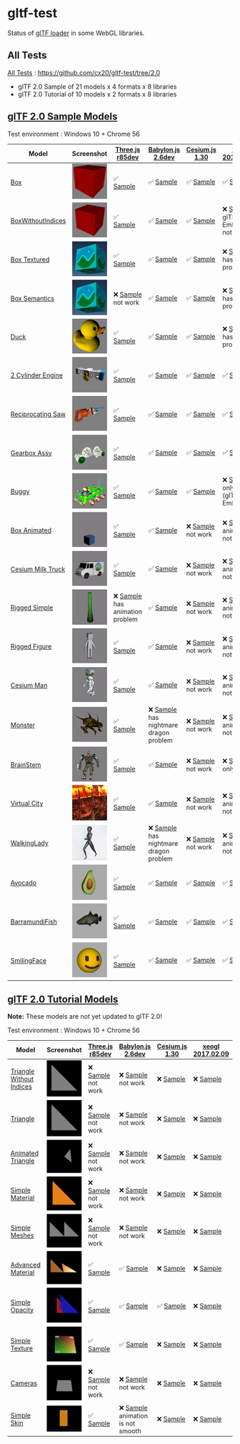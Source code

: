 # gltf-test

Status of [glTF loader](https://github.com/KhronosGroup/glTF#webgl-engines) in some WebGL libraries.

## All Tests

[All Tests]( https://cdn.rawgit.com/cx20/gltf-test/7434002ae7e025edfa6d547677591aa89f0d9e71/index.html ) : https://github.com/cx20/gltf-test/tree/2.0
- glTF 2.0 Sample of 21 models x 4 formats x 8 libraries
- glTF 2.0 Tutorial of 10 models x 2 formats x 8 libraries

## [glTF 2.0 Sample Models](https://github.com/lasalvavida/glTF-Sample-Models/tree/2.0/2.0)

Test environment : Windows 10 + Chrome 56

| Model                                              | Screenshot                                                   |[Three.js r85dev](https://github.com/mrdoob/three.js/tree/dev/examples/js/loaders/GLTFLoader.js)                                                                            |[Babylon.js 2.6dev](https://github.com/BabylonJS/Babylon.js/tree/master/loaders/src/glTF)                                                                                                       |[Cesium.js 1.30](https://github.com/AnalyticalGraphicsInc/cesium/)                                                                                             |[xeogl 2017.02.09](https://github.com/xeolabs/xeogl/tree/master/src/models/gltf)                                                                                             |[GLBoost r2dev](https://github.com/emadurandal/GLBoost/blob/master/src/js/middle_level/loader/GLTFLoader.js)                                                                     |[Grimoire.js 2017.01.28](https://github.com/GrimoireGL/grimoirejs-gltf)                                                                                                             |
|----------------------------------------------------|--------------------------------------------------------------|----------------------------------------------------------------------------------------------------------------------------------------------------------------------------|------------------------------------------------------------------------------------------------------------------------------------------------------------------------------------------------|---------------------------------------------------------------------------------------------------------------------------------------------------------------|-----------------------------------------------------------------------------------------------------------------------------------------------------------------------------|---------------------------------------------------------------------------------------------------------------------------------------------------------------------------------|------------------------------------------------------------------------------------------------------------------------------------------------------------------------------------|
|[Box](sampleModels/Box)                             |![](sampleModels/Box/screenshot/screenshot.png)               |:white_check_mark: [Sample](https://cdn.rawgit.com/cx20/gltf-test/7434002ae7e025edfa6d547677591aa89f0d9e71/examples/threejs/index.html?model=Box&scale=1)                   |:white_check_mark: [Sample](https://cdn.rawgit.com/cx20/gltf-test/7434002ae7e025edfa6d547677591aa89f0d9e71/examples/babylonjs/index.html?model=Box&scale=1)                                     |:white_check_mark: [Sample](https://cdn.rawgit.com/cx20/gltf-test/7434002ae7e025edfa6d547677591aa89f0d9e71/examples/cesium/index.html?model=Box)               |:white_check_mark: [Sample](https://cdn.rawgit.com/cx20/gltf-test/7434002ae7e025edfa6d547677591aa89f0d9e71/examples/xeogl/index.html?model=Box&scale=1)                      |:white_check_mark: [Sample](https://cdn.rawgit.com/cx20/gltf-test/7434002ae7e025edfa6d547677591aa89f0d9e71/examples/glboost/index.html?model=Box&scale=1)                        |:x: [Sample](https://cdn.rawgit.com/cx20/gltf-test/7434002ae7e025edfa6d547677591aa89f0d9e71/examples/grimoiregl/index.html?model=Box&scale=1) not work                              |
|[BoxWithoutIndices](sampleModels/BoxWithoutIndices) |![](sampleModels/BoxWithoutIndices/screenshot/screenshot.png) |:white_check_mark: [Sample](https://cdn.rawgit.com/cx20/gltf-test/7434002ae7e025edfa6d547677591aa89f0d9e71/examples/threejs/index.html?model=BoxWithoutIndices&scale=1)     |:white_check_mark: [Sample](https://cdn.rawgit.com/cx20/gltf-test/7434002ae7e025edfa6d547677591aa89f0d9e71/examples/babylonjs/index.html?model=BoxWithoutIndices&scale=1)                       |:white_check_mark: [Sample](https://cdn.rawgit.com/cx20/gltf-test/7434002ae7e025edfa6d547677591aa89f0d9e71/examples/cesium/index.html?model=BoxWithoutIndices) |:x: [Sample](https://cdn.rawgit.com/cx20/gltf-test/7434002ae7e025edfa6d547677591aa89f0d9e71/examples/xeogl/index.html?model=BoxWithoutIndices&scale=1) glTF-Embedded not work|:white_check_mark: [Sample](https://cdn.rawgit.com/cx20/gltf-test/7434002ae7e025edfa6d547677591aa89f0d9e71/examples/glboost/index.html?model=BoxWithoutIndices&scale=1)          |:x: [Sample](https://cdn.rawgit.com/cx20/gltf-test/7434002ae7e025edfa6d547677591aa89f0d9e71/examples/grimoiregl/index.html?model=BoxWithoutIndices&scale=1) not work                |
|[Box Textured](sampleModels/BoxTextured)            |![](sampleModels/BoxTextured/screenshot/screenshot.png)       |:white_check_mark: [Sample](https://cdn.rawgit.com/cx20/gltf-test/7434002ae7e025edfa6d547677591aa89f0d9e71/examples/threejs/index.html?model=BoxTextured&scale=1)           |:white_check_mark: [Sample](https://cdn.rawgit.com/cx20/gltf-test/7434002ae7e025edfa6d547677591aa89f0d9e71/examples/babylonjs/index.html?model=BoxTextured&scale=1)                             |:white_check_mark: [Sample](https://cdn.rawgit.com/cx20/gltf-test/7434002ae7e025edfa6d547677591aa89f0d9e71/examples/cesium/index.html?model=BoxTextured)       |:x: [Sample](https://cdn.rawgit.com/cx20/gltf-test/7434002ae7e025edfa6d547677591aa89f0d9e71/examples/xeogl/index.html?model=BoxTextured&scale=1) has texture problem         |:white_check_mark: [Sample](https://cdn.rawgit.com/cx20/gltf-test/7434002ae7e025edfa6d547677591aa89f0d9e71/examples/glboost/index.html?model=BoxTextured&scale=1)                |:x: [Sample](https://cdn.rawgit.com/cx20/gltf-test/7434002ae7e025edfa6d547677591aa89f0d9e71/examples/grimoiregl/index.html?model=BoxTextured&scale=1) not work                      |
|[Box Semantics](sampleModels/BoxSemantics)          |![](sampleModels/BoxSemantics/screenshot/screenshot.png)      |:x: [Sample](https://cdn.rawgit.com/cx20/gltf-test/7434002ae7e025edfa6d547677591aa89f0d9e71/examples/threejs/index.html?model=BoxSemantics&scale=1) not work                |:white_check_mark: [Sample](https://cdn.rawgit.com/cx20/gltf-test/7434002ae7e025edfa6d547677591aa89f0d9e71/examples/babylonjs/index.html?model=BoxSemantics&scale=1)                            |:white_check_mark: [Sample](https://cdn.rawgit.com/cx20/gltf-test/7434002ae7e025edfa6d547677591aa89f0d9e71/examples/cesium/index.html?model=BoxSemantics)      |:x: [Sample](https://cdn.rawgit.com/cx20/gltf-test/7434002ae7e025edfa6d547677591aa89f0d9e71/examples/xeogl/index.html?model=BoxSemantics&scale=1) has texture problem        |:white_check_mark: [Sample](https://cdn.rawgit.com/cx20/gltf-test/7434002ae7e025edfa6d547677591aa89f0d9e71/examples/glboost/index.html?model=BoxSemantics&scale=1)               |:x: [Sample](https://cdn.rawgit.com/cx20/gltf-test/7434002ae7e025edfa6d547677591aa89f0d9e71/examples/grimoiregl/index.html?model=BoxSemantics&scale=1) not work                     |
|[Duck](sampleModels/Duck)                           |![](sampleModels/Duck/screenshot/screenshot.png)              |:white_check_mark: [Sample](https://cdn.rawgit.com/cx20/gltf-test/7434002ae7e025edfa6d547677591aa89f0d9e71/examples/threejs/index.html?model=Duck&scale=1)                  |:white_check_mark: [Sample](https://cdn.rawgit.com/cx20/gltf-test/7434002ae7e025edfa6d547677591aa89f0d9e71/examples/babylonjs/index.html?model=Duck&scale=1)                                    |:white_check_mark: [Sample](https://cdn.rawgit.com/cx20/gltf-test/7434002ae7e025edfa6d547677591aa89f0d9e71/examples/cesium/index.html?model=Duck)              |:x: [Sample](https://cdn.rawgit.com/cx20/gltf-test/7434002ae7e025edfa6d547677591aa89f0d9e71/examples/xeogl/index.html?model=Duck&scale=1) has texture problem                |:white_check_mark: [Sample](https://cdn.rawgit.com/cx20/gltf-test/7434002ae7e025edfa6d547677591aa89f0d9e71/examples/glboost/index.html?model=Duck&scale=1)                       |:x: [Sample](https://cdn.rawgit.com/cx20/gltf-test/7434002ae7e025edfa6d547677591aa89f0d9e71/examples/grimoiregl/index.html?model=Duck&scale=1) not work                             |
|[2 Cylinder Engine](sampleModels/2CylinderEngine)   |![](sampleModels/2CylinderEngine/screenshot/screenshot.png)   |:white_check_mark: [Sample](https://cdn.rawgit.com/cx20/gltf-test/7434002ae7e025edfa6d547677591aa89f0d9e71/examples/threejs/index.html?model=2CylinderEngine&scale=0.005)   |:white_check_mark: [Sample](https://cdn.rawgit.com/cx20/gltf-test/7434002ae7e025edfa6d547677591aa89f0d9e71/examples/babylonjs/index.html?model=2CylinderEngine&scale=0.005)                     |:white_check_mark: [Sample](https://cdn.rawgit.com/cx20/gltf-test/7434002ae7e025edfa6d547677591aa89f0d9e71/examples/cesium/index.html?model=2CylinderEngine)   |:white_check_mark: [Sample](https://cdn.rawgit.com/cx20/gltf-test/7434002ae7e025edfa6d547677591aa89f0d9e71/examples/xeogl/index.html?model=2CylinderEngine&scale=0.005)      |:white_check_mark: [Sample](https://cdn.rawgit.com/cx20/gltf-test/7434002ae7e025edfa6d547677591aa89f0d9e71/examples/glboost/index.html?model=2CylinderEngine&scale=0.005)        |:x: [Sample](https://cdn.rawgit.com/cx20/gltf-test/7434002ae7e025edfa6d547677591aa89f0d9e71/examples/grimoiregl/index.html?model=2CylinderEngine&scale=0.005) not work              |
|[Reciprocating Saw](sampleModels/ReciprocatingSaw)  |![](sampleModels/ReciprocatingSaw/screenshot/screenshot.png)  |:white_check_mark: [Sample](https://cdn.rawgit.com/cx20/gltf-test/7434002ae7e025edfa6d547677591aa89f0d9e71/examples/threejs/index.html?model=ReciprocatingSaw&scale=0.01)   |:white_check_mark: [Sample](https://cdn.rawgit.com/cx20/gltf-test/7434002ae7e025edfa6d547677591aa89f0d9e71/examples/babylonjs/index.html?model=ReciprocatingSaw&scale=0.01)                     |:white_check_mark: [Sample](https://cdn.rawgit.com/cx20/gltf-test/7434002ae7e025edfa6d547677591aa89f0d9e71/examples/cesium/index.html?model=ReciprocatingSaw)  |:white_check_mark: [Sample](https://cdn.rawgit.com/cx20/gltf-test/7434002ae7e025edfa6d547677591aa89f0d9e71/examples/xeogl/index.html?model=ReciprocatingSaw&scale=0.01)      |:white_check_mark: [Sample](https://cdn.rawgit.com/cx20/gltf-test/7434002ae7e025edfa6d547677591aa89f0d9e71/examples/glboost/index.html?model=ReciprocatingSaw&scale=0.01)        |:x: [Sample](https://cdn.rawgit.com/cx20/gltf-test/7434002ae7e025edfa6d547677591aa89f0d9e71/examples/grimoiregl/index.html?model=ReciprocatingSaw&scale=0.01) not work              |
|[Gearbox Assy](sampleModels/GearboxAssy)            |![](sampleModels/GearboxAssy/screenshot/screenshot.png)       |:white_check_mark: [Sample](https://cdn.rawgit.com/cx20/gltf-test/7434002ae7e025edfa6d547677591aa89f0d9e71/examples/threejs/index.html?model=GearboxAssy&scale=1)           |:white_check_mark: [Sample](https://cdn.rawgit.com/cx20/gltf-test/7434002ae7e025edfa6d547677591aa89f0d9e71/examples/babylonjs/index.html?model=GearboxAssy&scale=1)                             |:white_check_mark: [Sample](https://cdn.rawgit.com/cx20/gltf-test/7434002ae7e025edfa6d547677591aa89f0d9e71/examples/cesium/index.html?model=GearboxAssy)       |:white_check_mark: [Sample](https://cdn.rawgit.com/cx20/gltf-test/7434002ae7e025edfa6d547677591aa89f0d9e71/examples/xeogl/index.html?model=GearboxAssy&scale=1)              |:white_check_mark: [Sample](https://cdn.rawgit.com/cx20/gltf-test/7434002ae7e025edfa6d547677591aa89f0d9e71/examples/glboost/index.html?model=GearboxAssy&scale=1)                |:x: [Sample](https://cdn.rawgit.com/cx20/gltf-test/7434002ae7e025edfa6d547677591aa89f0d9e71/examples/grimoiregl/index.html?model=GearboxAssy&scale=1) not work                      |
|[Buggy](sampleModels/Buggy)                         |![](sampleModels/Buggy/screenshot/screenshot.png)             |:white_check_mark: [Sample](https://cdn.rawgit.com/cx20/gltf-test/7434002ae7e025edfa6d547677591aa89f0d9e71/examples/threejs/index.html?model=Buggy&scale=0.02)              |:white_check_mark: [Sample](https://cdn.rawgit.com/cx20/gltf-test/7434002ae7e025edfa6d547677591aa89f0d9e71/examples/babylonjs/index.html?model=Buggy&scale=0.02)                                |:white_check_mark: [Sample](https://cdn.rawgit.com/cx20/gltf-test/7434002ae7e025edfa6d547677591aa89f0d9e71/examples/cesium/index.html?model=Buggy)             |:x: [Sample](https://cdn.rawgit.com/cx20/gltf-test/7434002ae7e025edfa6d547677591aa89f0d9e71/examples/xeogl/index.html?model=Buggy&scale=0.02) only partial (glTF-Embedded)   |:white_check_mark: [Sample](https://cdn.rawgit.com/cx20/gltf-test/7434002ae7e025edfa6d547677591aa89f0d9e71/examples/glboost/index.html?model=Buggy&scale=0.02)                   |:x: [Sample](https://cdn.rawgit.com/cx20/gltf-test/7434002ae7e025edfa6d547677591aa89f0d9e71/examples/grimoiregl/index.html?model=Buggy&scale=0.02) not work                         |
|[Box Animated](sampleModels/BoxAnimated)            |![](sampleModels/BoxAnimated/screenshot/screenshot.gif)       |:white_check_mark: [Sample](https://cdn.rawgit.com/cx20/gltf-test/7434002ae7e025edfa6d547677591aa89f0d9e71/examples/threejs/index.html?model=BoxAnimated&scale=0.5)         |:white_check_mark: [Sample](https://cdn.rawgit.com/cx20/gltf-test/7434002ae7e025edfa6d547677591aa89f0d9e71/examples/babylonjs/index.html?model=BoxAnimated&scale=0.5)                           |:x: [Sample](https://cdn.rawgit.com/cx20/gltf-test/7434002ae7e025edfa6d547677591aa89f0d9e71/examples/cesium/index.html?model=BoxAnimated) not work             |:x: [Sample](https://cdn.rawgit.com/cx20/gltf-test/7434002ae7e025edfa6d547677591aa89f0d9e71/examples/xeogl/index.html?model=BoxAnimated&scale=0.5) animation not support     |:white_check_mark: [Sample](https://cdn.rawgit.com/cx20/gltf-test/7434002ae7e025edfa6d547677591aa89f0d9e71/examples/glboost/index.html?model=BoxAnimated&scale=0.5)              |:x: [Sample](https://cdn.rawgit.com/cx20/gltf-test/7434002ae7e025edfa6d547677591aa89f0d9e71/examples/grimoiregl/index.html?model=BoxAnimated&scale=0.5) not work                    |
|[Cesium Milk Truck](sampleModels/CesiumMilkTruck)   |![](sampleModels/CesiumMilkTruck/screenshot/screenshot.gif)   |:white_check_mark: [Sample](https://cdn.rawgit.com/cx20/gltf-test/7434002ae7e025edfa6d547677591aa89f0d9e71/examples/threejs/index.html?model=CesiumMilkTruck&scale=0.5)     |:white_check_mark: [Sample](https://cdn.rawgit.com/cx20/gltf-test/7434002ae7e025edfa6d547677591aa89f0d9e71/examples/babylonjs/index.html?model=CesiumMilkTruck&scale=0.5)                       |:x: [Sample](https://cdn.rawgit.com/cx20/gltf-test/7434002ae7e025edfa6d547677591aa89f0d9e71/examples/cesium/index.html?model=CesiumMilkTruck) not work         |:x: [Sample](https://cdn.rawgit.com/cx20/gltf-test/7434002ae7e025edfa6d547677591aa89f0d9e71/examples/xeogl/index.html?model=CesiumMilkTruck&scale=0.5) animation not support |:white_check_mark: [Sample](https://cdn.rawgit.com/cx20/gltf-test/7434002ae7e025edfa6d547677591aa89f0d9e71/examples/glboost/index.html?model=CesiumMilkTruck&scale=0.5)          |:x: [Sample](https://cdn.rawgit.com/cx20/gltf-test/7434002ae7e025edfa6d547677591aa89f0d9e71/examples/grimoiregl/index.html?model=CesiumMilkTruck&scale=0.5) not work                |
|[Rigged Simple](sampleModels/RiggedSimple)          |![](sampleModels/RiggedSimple/screenshot/screenshot.gif)      |:x: [Sample](https://cdn.rawgit.com/cx20/gltf-test/7434002ae7e025edfa6d547677591aa89f0d9e71/examples/threejs/index.html?model=RiggedSimple&scale=0.2) has animation problem |:white_check_mark: [Sample](https://cdn.rawgit.com/cx20/gltf-test/7434002ae7e025edfa6d547677591aa89f0d9e71/examples/babylonjs/index.html?model=RiggedSimple&scale=0.2)                          |:x: [Sample](https://cdn.rawgit.com/cx20/gltf-test/7434002ae7e025edfa6d547677591aa89f0d9e71/examples/cesium/index.html?model=RiggedSimple) not work            |:x: [Sample](https://cdn.rawgit.com/cx20/gltf-test/7434002ae7e025edfa6d547677591aa89f0d9e71/examples/xeogl/index.html?model=RiggedSimple&scale=0.2) animation not support    |:white_check_mark: [Sample](https://cdn.rawgit.com/cx20/gltf-test/7434002ae7e025edfa6d547677591aa89f0d9e71/examples/glboost/index.html?model=RiggedSimple&scale=0.2)             |:x: [Sample](https://cdn.rawgit.com/cx20/gltf-test/7434002ae7e025edfa6d547677591aa89f0d9e71/examples/grimoiregl/index.html?model=RiggedSimple&scale=0.2) not work                   |
|[Rigged Figure](sampleModels/RiggedFigure)          |![](sampleModels/RiggedFigure/screenshot/screenshot.gif)      |:white_check_mark: [Sample](https://cdn.rawgit.com/cx20/gltf-test/7434002ae7e025edfa6d547677591aa89f0d9e71/examples/threejs/index.html?model=RiggedFigure&scale=1)          |:white_check_mark: [Sample](https://cdn.rawgit.com/cx20/gltf-test/7434002ae7e025edfa6d547677591aa89f0d9e71/examples/babylonjs/index.html?model=RiggedFigure&scale=1)                            |:x: [Sample](https://cdn.rawgit.com/cx20/gltf-test/7434002ae7e025edfa6d547677591aa89f0d9e71/examples/cesium/index.html?model=RiggedFigure) not work            |:x: [Sample](https://cdn.rawgit.com/cx20/gltf-test/7434002ae7e025edfa6d547677591aa89f0d9e71/examples/xeogl/index.html?model=RiggedFigure&scale=1) animation not support      |:white_check_mark: [Sample](https://cdn.rawgit.com/cx20/gltf-test/7434002ae7e025edfa6d547677591aa89f0d9e71/examples/glboost/index.html?model=RiggedFigure&scale=1)               |:x: [Sample](https://cdn.rawgit.com/cx20/gltf-test/7434002ae7e025edfa6d547677591aa89f0d9e71/examples/grimoiregl/index.html?model=RiggedFigure&scale=1) not work                     |
|[Cesium Man](sampleModels/CesiumMan)                |![](sampleModels/CesiumMan/screenshot/screenshot.gif)         |:white_check_mark: [Sample](https://cdn.rawgit.com/cx20/gltf-test/7434002ae7e025edfa6d547677591aa89f0d9e71/examples/threejs/index.html?model=CesiumMan&scale=1)             |:white_check_mark: [Sample](https://cdn.rawgit.com/cx20/gltf-test/7434002ae7e025edfa6d547677591aa89f0d9e71/examples/babylonjs/index.html?model=CesiumMan&scale=1)                               |:x: [Sample](https://cdn.rawgit.com/cx20/gltf-test/7434002ae7e025edfa6d547677591aa89f0d9e71/examples/cesium/index.html?model=CesiumMan) not work               |:x: [Sample](https://cdn.rawgit.com/cx20/gltf-test/7434002ae7e025edfa6d547677591aa89f0d9e71/examples/xeogl/index.html?model=CesiumMan&scale=1) animation not support         |:white_check_mark: [Sample](https://cdn.rawgit.com/cx20/gltf-test/7434002ae7e025edfa6d547677591aa89f0d9e71/examples/glboost/index.html?model=CesiumMan&scale=1)                  |:x: [Sample](https://cdn.rawgit.com/cx20/gltf-test/7434002ae7e025edfa6d547677591aa89f0d9e71/examples/grimoiregl/index.html?model=CesiumMan&scale=1) not work                        |
|[Monster](sampleModels/Monster)                     |![](sampleModels/Monster/screenshot/screenshot.gif)           |:white_check_mark: [Sample](https://cdn.rawgit.com/cx20/gltf-test/7434002ae7e025edfa6d547677591aa89f0d9e71/examples/threejs/index.html?model=Monster&scale=0.05)            |:x: [Sample](https://cdn.rawgit.com/cx20/gltf-test/7434002ae7e025edfa6d547677591aa89f0d9e71/examples/babylonjs/index.html?model=Monster&scale=0.05) has nightmare dragon problem                |:x: [Sample](https://cdn.rawgit.com/cx20/gltf-test/7434002ae7e025edfa6d547677591aa89f0d9e71/examples/cesium/index.html?model=Monster) not work                 |:x: [Sample](https://cdn.rawgit.com/cx20/gltf-test/7434002ae7e025edfa6d547677591aa89f0d9e71/examples/xeogl/index.html?model=Monster&scale=0.05) animation not support        |:white_check_mark: [Sample](https://cdn.rawgit.com/cx20/gltf-test/7434002ae7e025edfa6d547677591aa89f0d9e71/examples/glboost/index.html?model=Monster&scale=0.05)                 |:x: [Sample](https://cdn.rawgit.com/cx20/gltf-test/7434002ae7e025edfa6d547677591aa89f0d9e71/examples/grimoiregl/index.html?model=Monster&scale=0.05) not work                       |
|[BrainStem](sampleModels/BrainStem)                 |![](sampleModels/BrainStem/screenshot/screenshot.gif)         |:white_check_mark: [Sample](https://cdn.rawgit.com/cx20/gltf-test/7434002ae7e025edfa6d547677591aa89f0d9e71/examples/threejs/index.html?model=BrainStem&scale=1)             |:white_check_mark: [Sample](https://cdn.rawgit.com/cx20/gltf-test/7434002ae7e025edfa6d547677591aa89f0d9e71/examples/babylonjs/index.html?model=BrainStem&scale=1)                               |:x: [Sample](https://cdn.rawgit.com/cx20/gltf-test/7434002ae7e025edfa6d547677591aa89f0d9e71/examples/cesium/index.html?model=BrainStem) not work               |:x: [Sample](https://cdn.rawgit.com/cx20/gltf-test/7434002ae7e025edfa6d547677591aa89f0d9e71/examples/xeogl/index.html?model=BrainStem&scale=1) only partial                  |:white_check_mark: [Sample](https://cdn.rawgit.com/cx20/gltf-test/7434002ae7e025edfa6d547677591aa89f0d9e71/examples/glboost/index.html?model=BrainStem&scale=1)                  |:x: [Sample](https://cdn.rawgit.com/cx20/gltf-test/7434002ae7e025edfa6d547677591aa89f0d9e71/examples/grimoiregl/index.html?model=BrainStem&scale=1) not work                        |
|[Virtual City](sampleModels/VC)                     |![](sampleModels/VC/screenshot/screenshot.gif)                |:white_check_mark: [Sample](https://cdn.rawgit.com/cx20/gltf-test/7434002ae7e025edfa6d547677591aa89f0d9e71/examples/threejs/index.html?model=VC&scale=0.2)                  |:white_check_mark: [Sample](https://cdn.rawgit.com/cx20/gltf-test/7434002ae7e025edfa6d547677591aa89f0d9e71/examples/babylonjs/index.html?model=VC&scale=0.2)                                    |:x: [Sample](https://cdn.rawgit.com/cx20/gltf-test/7434002ae7e025edfa6d547677591aa89f0d9e71/examples/cesium/index.html?model=VC) not work                      |:x: [Sample](https://cdn.rawgit.com/cx20/gltf-test/7434002ae7e025edfa6d547677591aa89f0d9e71/examples/xeogl/index.html?model=VC&scale=0.2) animation not support              |:white_check_mark: [Sample](https://cdn.rawgit.com/cx20/gltf-test/7434002ae7e025edfa6d547677591aa89f0d9e71/examples/glboost/index.html?model=VC&scale=0.2)                       |:x: [Sample](https://cdn.rawgit.com/cx20/gltf-test/7434002ae7e025edfa6d547677591aa89f0d9e71/examples/grimoiregl/index.html?model=VC&scale=0.2) not work                             |
|[WalkingLady](sampleModels/WalkingLady)             |![](sampleModels/WalkingLady/screenshot/screenshot.gif)       |:white_check_mark: [Sample](https://cdn.rawgit.com/cx20/gltf-test/7434002ae7e025edfa6d547677591aa89f0d9e71/examples/threejs/index.html?model=WalkingLady&scale=1)           |:x: [Sample](https://cdn.rawgit.com/cx20/gltf-test/7434002ae7e025edfa6d547677591aa89f0d9e71/examples/babylonjs/index.html?model=WalkingLady&scale=1) has nightmare dragon problem               |:x: [Sample](https://cdn.rawgit.com/cx20/gltf-test/7434002ae7e025edfa6d547677591aa89f0d9e71/examples/cesium/index.html?model=WalkingLady) not work             |:x: [Sample](https://cdn.rawgit.com/cx20/gltf-test/7434002ae7e025edfa6d547677591aa89f0d9e71/examples/xeogl/index.html?model=WalkingLady&scale=1) animation not support       |:white_check_mark: [Sample](https://cdn.rawgit.com/cx20/gltf-test/7434002ae7e025edfa6d547677591aa89f0d9e71/examples/glboost/index.html?model=WalkingLady&scale=1)                |:x: [Sample](https://cdn.rawgit.com/cx20/gltf-test/7434002ae7e025edfa6d547677591aa89f0d9e71/examples/grimoiregl/index.html?model=WalkingLady&scale=1) not work                      |
|[Avocado](sampleModels/Avocado)                     |![](sampleModels/Avocado/screenshot/screenshot.png)           |:white_check_mark: [Sample](https://cdn.rawgit.com/cx20/gltf-test/7434002ae7e025edfa6d547677591aa89f0d9e71/examples/threejs/index.html?model=Avocado&scale=0.5)             |:white_check_mark: [Sample](https://cdn.rawgit.com/cx20/gltf-test/7434002ae7e025edfa6d547677591aa89f0d9e71/examples/babylonjs/index.html?model=Avocado&scale=0.5)                               |:white_check_mark: [Sample](https://cdn.rawgit.com/cx20/gltf-test/7434002ae7e025edfa6d547677591aa89f0d9e71/examples/cesium/index.html?model=Avocado)           |:white_check_mark: [Sample](https://cdn.rawgit.com/cx20/gltf-test/7434002ae7e025edfa6d547677591aa89f0d9e71/examples/xeogl/index.html?model=Avocado&scale=0.5)                |:white_check_mark: [Sample](https://cdn.rawgit.com/cx20/gltf-test/7434002ae7e025edfa6d547677591aa89f0d9e71/examples/glboost/index.html?model=Avocado&scale=0.5)                  |:white_check_mark: [Sample](https://cdn.rawgit.com/cx20/gltf-test/7434002ae7e025edfa6d547677591aa89f0d9e71/examples/grimoiregl/index.html?model=Avocado&scale=0.5)                  |
|[BarramundiFish](sampleModels/BarramundiFish)       |![](sampleModels/BarramundiFish/screenshot/screenshot.png)    |:white_check_mark: [Sample](https://cdn.rawgit.com/cx20/gltf-test/7434002ae7e025edfa6d547677591aa89f0d9e71/examples/threejs/index.html?model=BarramundiFish&scale=0.05)     |:white_check_mark: [Sample](https://cdn.rawgit.com/cx20/gltf-test/7434002ae7e025edfa6d547677591aa89f0d9e71/examples/babylonjs/index.html?model=BarramundiFish&scale=0.05)                       |:white_check_mark: [Sample](https://cdn.rawgit.com/cx20/gltf-test/7434002ae7e025edfa6d547677591aa89f0d9e71/examples/cesium/index.html?model=BarramundiFish)    |:white_check_mark: [Sample](https://cdn.rawgit.com/cx20/gltf-test/7434002ae7e025edfa6d547677591aa89f0d9e71/examples/xeogl/index.html?model=BarramundiFish&scale=0.05)        |:white_check_mark: [Sample](https://cdn.rawgit.com/cx20/gltf-test/7434002ae7e025edfa6d547677591aa89f0d9e71/examples/glboost/index.html?model=BarramundiFish&scale=0.05)          |:white_check_mark: [Sample](https://cdn.rawgit.com/cx20/gltf-test/7434002ae7e025edfa6d547677591aa89f0d9e71/examples/grimoiregl/index.html?model=BarramundiFish&scale=0.05)          |
|[SmilingFace](sampleModels/SmilingFace)             |![](sampleModels/SmilingFace/screenshot/screenshot.png)       |:white_check_mark: [Sample](https://cdn.rawgit.com/cx20/gltf-test/7434002ae7e025edfa6d547677591aa89f0d9e71/examples/threejs/index.html?model=SmilingFace&scale=1.0)         |:white_check_mark: [Sample](https://cdn.rawgit.com/cx20/gltf-test/7434002ae7e025edfa6d547677591aa89f0d9e71/examples/babylonjs/index.html?model=SmilingFace&scale=1.0)                           |:white_check_mark: [Sample](https://cdn.rawgit.com/cx20/gltf-test/7434002ae7e025edfa6d547677591aa89f0d9e71/examples/cesium/index.html?model=SmilingFace)       |:white_check_mark: [Sample](https://cdn.rawgit.com/cx20/gltf-test/7434002ae7e025edfa6d547677591aa89f0d9e71/examples/xeogl/index.html?model=SmilingFace&scale=1.0)            |:white_check_mark: [Sample](https://cdn.rawgit.com/cx20/gltf-test/7434002ae7e025edfa6d547677591aa89f0d9e71/examples/glboost/index.html?model=SmilingFace&scale=1.0)              |:white_check_mark: [Sample](https://cdn.rawgit.com/cx20/gltf-test/7434002ae7e025edfa6d547677591aa89f0d9e71/examples/grimoiregl/index.html?model=SmilingFace&scale=1.0)              |

## [glTF 2.0 Tutorial Models](https://github.com/javagl/gltfTutorialModels/tree/2.0)

**Note:** These models are not yet updated to glTF 2.0!

Test environment : Windows 10 + Chrome 56

|Model                                                              |Screenshot                                                          |[Three.js r85dev](https://github.com/mrdoob/three.js/tree/dev/examples/js/loaders/GLTFLoader.js)                                                                                                              |[Babylon.js 2.6dev](https://github.com/BabylonJS/Babylon.js/tree/master/loaders/src/glTF)                                                                                                                             |[Cesium.js 1.30](https://github.com/AnalyticalGraphicsInc/cesium/)                                                                                                                                      |[xeogl 2017.02.09](https://github.com/xeolabs/xeogl/tree/master/src/models/gltf)                                                                                                             |[GLBoost r2dev](https://github.com/emadurandal/GLBoost/blob/master/src/js/middle_level/loader/GLTFLoader.js)                                                                                                  |[Grimoire.js 2017.01.28](https://github.com/GrimoireGL/grimoirejs-gltf)                                                                                                                           |
|-------------------------------------------------------------------|--------------------------------------------------------------------|--------------------------------------------------------------------------------------------------------------------------------------------------------------------------------------------------------------|----------------------------------------------------------------------------------------------------------------------------------------------------------------------------------------------------------------------|--------------------------------------------------------------------------------------------------------------------------------------------------------------------------------------------------------|---------------------------------------------------------------------------------------------------------------------------------------------------------------------------------------------|--------------------------------------------------------------------------------------------------------------------------------------------------------------------------------------------------------------|--------------------------------------------------------------------------------------------------------------------------------------------------------------------------------------------------|
|[Triangle Without Indices](tutorialModels/TriangleWithoutIndices)  |![](tutorialModels/TriangleWithoutIndices/screenshot/screenshot.png)|:x: [Sample](https://cdn.rawgit.com/cx20/gltf-test/7434002ae7e025edfa6d547677591aa89f0d9e71/examples/threejs/index.html?category=tutorialModels&model=TriangleWithoutIndices&scale=1&type=glTF) not work      |:x: [Sample](https://cdn.rawgit.com/cx20/gltf-test/7434002ae7e025edfa6d547677591aa89f0d9e71/examples/babylonjs/index.html?category=tutorialModels&model=TriangleWithoutIndices&scale=1&type=glTF) not work            |:x: [Sample](https://cdn.rawgit.com/cx20/gltf-test/7434002ae7e025edfa6d547677591aa89f0d9e71/examples/cesium/index.html?category=tutorialModels&model=TriangleWithoutIndices&scale=1&type=glTF)          |:x: [Sample](https://cdn.rawgit.com/cx20/gltf-test/7434002ae7e025edfa6d547677591aa89f0d9e71/examples/xeogl/index.html?category=tutorialModels&model=TriangleWithoutIndices&scale=1&type=glTF)|:x: [Sample](https://cdn.rawgit.com/cx20/gltf-test/7434002ae7e025edfa6d547677591aa89f0d9e71/examples/glboost/index.html?category=tutorialModels&model=TriangleWithoutIndices&scale=1&type=glTF) not work      |:x: [Sample](https://cdn.rawgit.com/cx20/gltf-test/7434002ae7e025edfa6d547677591aa89f0d9e71/examples/grimoiregl/index.html?category=tutorialModels&model=TriangleWithoutIndices&scale=1&type=glTF)|
|[Triangle](tutorialModels/Triangle)                                |![](tutorialModels/Triangle/screenshot/screenshot.png)              |:x: [Sample](https://cdn.rawgit.com/cx20/gltf-test/7434002ae7e025edfa6d547677591aa89f0d9e71/examples/threejs/index.html?category=tutorialModels&model=Triangle&scale=1&type=glTF) not work                    |:x: [Sample](https://cdn.rawgit.com/cx20/gltf-test/7434002ae7e025edfa6d547677591aa89f0d9e71/examples/babylonjs/index.html?category=tutorialModels&model=Triangle&scale=1&type=glTF) not work                          |:x: [Sample](https://cdn.rawgit.com/cx20/gltf-test/7434002ae7e025edfa6d547677591aa89f0d9e71/examples/cesium/index.html?category=tutorialModels&model=Triangle&scale=1&type=glTF)                        |:x: [Sample](https://cdn.rawgit.com/cx20/gltf-test/7434002ae7e025edfa6d547677591aa89f0d9e71/examples/xeogl/index.html?category=tutorialModels&model=Triangle&scale=1&type=glTF)              |:x: [Sample](https://cdn.rawgit.com/cx20/gltf-test/7434002ae7e025edfa6d547677591aa89f0d9e71/examples/glboost/index.html?category=tutorialModels&model=Triangle&scale=1&type=glTF) not work                    |:x: [Sample](https://cdn.rawgit.com/cx20/gltf-test/7434002ae7e025edfa6d547677591aa89f0d9e71/examples/grimoiregl/index.html?category=tutorialModels&model=Triangle&scale=1&type=glTF)              |
|[Animated Triangle](tutorialModels/AnimatedTriangle)               |![](tutorialModels/AnimatedTriangle/screenshot/screenshot.gif)      |:x: [Sample](https://cdn.rawgit.com/cx20/gltf-test/7434002ae7e025edfa6d547677591aa89f0d9e71/examples/threejs/index.html?category=tutorialModels&model=AnimatedTriangle&scale=1&type=glTF) not work            |:x: [Sample](https://cdn.rawgit.com/cx20/gltf-test/7434002ae7e025edfa6d547677591aa89f0d9e71/examples/babylonjs/index.html?category=tutorialModels&model=AnimatedTriangle&scale=1&type=glTF) not work                  |:x: [Sample](https://cdn.rawgit.com/cx20/gltf-test/7434002ae7e025edfa6d547677591aa89f0d9e71/examples/cesium/index.html?category=tutorialModels&model=AnimatedTriangle&scale=1&type=glTF)                |:x: [Sample](https://cdn.rawgit.com/cx20/gltf-test/7434002ae7e025edfa6d547677591aa89f0d9e71/examples/xeogl/index.html?category=tutorialModels&model=AnimatedTriangle&scale=1&type=glTF)      |:x: [Sample](https://cdn.rawgit.com/cx20/gltf-test/7434002ae7e025edfa6d547677591aa89f0d9e71/examples/glboost/index.html?category=tutorialModels&model=AnimatedTriangle&scale=1&type=glTF) not work            |:x: [Sample](https://cdn.rawgit.com/cx20/gltf-test/7434002ae7e025edfa6d547677591aa89f0d9e71/examples/grimoiregl/index.html?category=tutorialModels&model=AnimatedTriangle&scale=1&type=glTF)      |
|[Simple Material](tutorialModels/SimpleMaterial)                   |![](tutorialModels/SimpleMaterial/screenshot/screenshot.png)        |:x: [Sample](https://cdn.rawgit.com/cx20/gltf-test/7434002ae7e025edfa6d547677591aa89f0d9e71/examples/threejs/index.html?category=tutorialModels&model=SimpleMaterial&scale=1&type=glTF) not work              |:x: [Sample](https://cdn.rawgit.com/cx20/gltf-test/7434002ae7e025edfa6d547677591aa89f0d9e71/examples/babylonjs/index.html?category=tutorialModels&model=SimpleMaterial&scale=1&type=glTF) not work                    |:x: [Sample](https://cdn.rawgit.com/cx20/gltf-test/7434002ae7e025edfa6d547677591aa89f0d9e71/examples/cesium/index.html?category=tutorialModels&model=SimpleMaterial&scale=1&type=glTF)                  |:x: [Sample](https://cdn.rawgit.com/cx20/gltf-test/7434002ae7e025edfa6d547677591aa89f0d9e71/examples/xeogl/index.html?category=tutorialModels&model=SimpleMaterial&scale=1&type=glTF)        |:x: [Sample](https://cdn.rawgit.com/cx20/gltf-test/7434002ae7e025edfa6d547677591aa89f0d9e71/examples/glboost/index.html?category=tutorialModels&model=SimpleMaterial&scale=1&type=glTF) not work              |:x: [Sample](https://cdn.rawgit.com/cx20/gltf-test/7434002ae7e025edfa6d547677591aa89f0d9e71/examples/grimoiregl/index.html?category=tutorialModels&model=SimpleMaterial&scale=1&type=glTF)        |
|[Simple Meshes](tutorialModels/SimpleMeshes)                       |![](tutorialModels/SimpleMeshes/screenshot/screenshot.png)          |:x: [Sample](https://cdn.rawgit.com/cx20/gltf-test/7434002ae7e025edfa6d547677591aa89f0d9e71/examples/threejs/index.html?category=tutorialModels&model=SimpleMeshes&scale=1&type=glTF) not work                |:x: [Sample](https://cdn.rawgit.com/cx20/gltf-test/7434002ae7e025edfa6d547677591aa89f0d9e71/examples/babylonjs/index.html?category=tutorialModels&model=SimpleMeshes&scale=1&type=glTF) not work                      |:x: [Sample](https://cdn.rawgit.com/cx20/gltf-test/7434002ae7e025edfa6d547677591aa89f0d9e71/examples/cesium/index.html?category=tutorialModels&model=SimpleMeshes&scale=1&type=glTF)                    |:x: [Sample](https://cdn.rawgit.com/cx20/gltf-test/7434002ae7e025edfa6d547677591aa89f0d9e71/examples/xeogl/index.html?category=tutorialModels&model=SimpleMeshes&scale=1&type=glTF)          |:x: [Sample](https://cdn.rawgit.com/cx20/gltf-test/7434002ae7e025edfa6d547677591aa89f0d9e71/examples/glboost/index.html?category=tutorialModels&model=SimpleMeshes&scale=1&type=glTF) not work                |:x: [Sample](https://cdn.rawgit.com/cx20/gltf-test/7434002ae7e025edfa6d547677591aa89f0d9e71/examples/grimoiregl/index.html?category=tutorialModels&model=SimpleMeshes&scale=1&type=glTF)          |
|[Advanced Material](tutorialModels/AdvancedMaterial)               |![](tutorialModels/AdvancedMaterial/screenshot/screenshot.png)      |:white_check_mark: [Sample](https://cdn.rawgit.com/cx20/gltf-test/7434002ae7e025edfa6d547677591aa89f0d9e71/examples/threejs/index.html?category=tutorialModels&model=AdvancedMaterial&scale=1&type=glTF)      |:white_check_mark: [Sample](https://cdn.rawgit.com/cx20/gltf-test/7434002ae7e025edfa6d547677591aa89f0d9e71/examples/babylonjs/index.html?category=tutorialModels&model=AdvancedMaterial&scale=1&type=glTF)            |:x: [Sample](https://cdn.rawgit.com/cx20/gltf-test/7434002ae7e025edfa6d547677591aa89f0d9e71/examples/cesium/index.html?category=tutorialModels&model=AdvancedMaterial&scale=1&type=glTF)                |:x: [Sample](https://cdn.rawgit.com/cx20/gltf-test/7434002ae7e025edfa6d547677591aa89f0d9e71/examples/xeogl/index.html?category=tutorialModels&model=AdvancedMaterial&scale=1&type=glTF)      |:white_check_mark: [Sample](https://cdn.rawgit.com/cx20/gltf-test/7434002ae7e025edfa6d547677591aa89f0d9e71/examples/glboost/index.html?category=tutorialModels&model=AdvancedMaterial&scale=1&type=glTF)      |:x: [Sample](https://cdn.rawgit.com/cx20/gltf-test/7434002ae7e025edfa6d547677591aa89f0d9e71/examples/grimoiregl/index.html?category=tutorialModels&model=AdvancedMaterial&scale=1&type=glTF)      |
|[Simple Opacity](tutorialModels/SimpleOpacity)                     |![](tutorialModels/SimpleOpacity/screenshot/screenshot.png)         |:white_check_mark: [Sample](https://cdn.rawgit.com/cx20/gltf-test/7434002ae7e025edfa6d547677591aa89f0d9e71/examples/threejs/index.html?category=tutorialModels&model=SimpleOpacity&scale=1&type=glTF)         |:white_check_mark: [Sample](https://cdn.rawgit.com/cx20/gltf-test/7434002ae7e025edfa6d547677591aa89f0d9e71/examples/babylonjs/index.html?category=tutorialModels&model=SimpleOpacity&scale=1&type=glTF)               |:white_check_mark: [Sample](https://cdn.rawgit.com/cx20/gltf-test/7434002ae7e025edfa6d547677591aa89f0d9e71/examples/cesium/index.html?category=tutorialModels&model=SimpleOpacity&scale=1&type=glTF)    |:x: [Sample](https://cdn.rawgit.com/cx20/gltf-test/7434002ae7e025edfa6d547677591aa89f0d9e71/examples/xeogl/index.html?category=tutorialModels&model=SimpleOpacity&scale=1&type=glTF)         |:white_check_mark: [Sample](https://cdn.rawgit.com/cx20/gltf-test/7434002ae7e025edfa6d547677591aa89f0d9e71/examples/glboost/index.html?category=tutorialModels&model=SimpleOpacity&scale=1&type=glTF)         |:x: [Sample](https://cdn.rawgit.com/cx20/gltf-test/7434002ae7e025edfa6d547677591aa89f0d9e71/examples/grimoiregl/index.html?category=tutorialModels&model=SimpleOpacity&scale=1&type=glTF)         |
|[Simple Texture](tutorialModels/SimpleTexture)                     |![](tutorialModels/SimpleTexture/screenshot/screenshot.png)         |:white_check_mark: [Sample](https://cdn.rawgit.com/cx20/gltf-test/7434002ae7e025edfa6d547677591aa89f0d9e71/examples/threejs/index.html?category=tutorialModels&model=SimpleTexture&scale=1&type=glTF)         |:white_check_mark: [Sample](https://cdn.rawgit.com/cx20/gltf-test/7434002ae7e025edfa6d547677591aa89f0d9e71/examples/babylonjs/index.html?category=tutorialModels&model=SimpleTexture&scale=1&type=glTF)               |:x: [Sample](https://cdn.rawgit.com/cx20/gltf-test/7434002ae7e025edfa6d547677591aa89f0d9e71/examples/cesium/index.html?category=tutorialModels&model=SimpleTexture&scale=1&type=glTF)                   |:x: [Sample](https://cdn.rawgit.com/cx20/gltf-test/7434002ae7e025edfa6d547677591aa89f0d9e71/examples/xeogl/index.html?category=tutorialModels&model=SimpleTexture&scale=1&type=glTF)         |:white_check_mark: [Sample](https://cdn.rawgit.com/cx20/gltf-test/7434002ae7e025edfa6d547677591aa89f0d9e71/examples/glboost/index.html?category=tutorialModels&model=SimpleTexture&scale=1&type=glTF)         |:x: [Sample](https://cdn.rawgit.com/cx20/gltf-test/7434002ae7e025edfa6d547677591aa89f0d9e71/examples/grimoiregl/index.html?category=tutorialModels&model=SimpleTexture&scale=1&type=glTF)         |
|[Cameras](tutorialModels/Cameras)                                  |![](tutorialModels/Cameras/screenshot/screenshot.png)               |:x: [Sample](https://cdn.rawgit.com/cx20/gltf-test/7434002ae7e025edfa6d547677591aa89f0d9e71/examples/threejs/index.html?category=tutorialModels&model=Cameras&scale=1&type=glTF) not work                     |:x: [Sample](https://cdn.rawgit.com/cx20/gltf-test/7434002ae7e025edfa6d547677591aa89f0d9e71/examples/babylonjs/index.html?category=tutorialModels&model=Cameras&scale=1&type=glTF) not work                           |:x: [Sample](https://cdn.rawgit.com/cx20/gltf-test/7434002ae7e025edfa6d547677591aa89f0d9e71/examples/cesium/index.html?category=tutorialModels&model=Cameras&scale=1&type=glTF)                         |:x: [Sample](https://cdn.rawgit.com/cx20/gltf-test/7434002ae7e025edfa6d547677591aa89f0d9e71/examples/xeogl/index.html?category=tutorialModels&model=Cameras&scale=1&type=glTF)               |:x: [Sample](https://cdn.rawgit.com/cx20/gltf-test/7434002ae7e025edfa6d547677591aa89f0d9e71/examples/glboost/index.html?category=tutorialModels&model=Cameras&scale=1&type=glTF) not work                     |:x: [Sample](https://cdn.rawgit.com/cx20/gltf-test/7434002ae7e025edfa6d547677591aa89f0d9e71/examples/grimoiregl/index.html?category=tutorialModels&model=Cameras&scale=1&type=glTF)               |
|[Simple Skin](tutorialModels/SimpleSkin)                           |![](tutorialModels/SimpleSkin/screenshot/screenshot.gif)            |:white_check_mark: [Sample](https://cdn.rawgit.com/cx20/gltf-test/7434002ae7e025edfa6d547677591aa89f0d9e71/examples/threejs/index.html?category=tutorialModels&model=SimpleSkin&scale=1&type=glTF)            |:x: [Sample](https://cdn.rawgit.com/cx20/gltf-test/7434002ae7e025edfa6d547677591aa89f0d9e71/examples/babylonjs/index.html?category=tutorialModels&model=SimpleSkin&scale=1&type=glTF) animation is not smooth         |:x: [Sample](https://cdn.rawgit.com/cx20/gltf-test/7434002ae7e025edfa6d547677591aa89f0d9e71/examples/cesium/index.html?category=tutorialModels&model=SimpleSkin&scale=1&type=glTF)                      |:x: [Sample](https://cdn.rawgit.com/cx20/gltf-test/7434002ae7e025edfa6d547677591aa89f0d9e71/examples/xeogl/index.html?category=tutorialModels&model=SimpleSkin&scale=1&type=glTF)            |:white_check_mark: [Sample](https://cdn.rawgit.com/cx20/gltf-test/7434002ae7e025edfa6d547677591aa89f0d9e71/examples/glboost/index.html?category=tutorialModels&model=SimpleSkin&scale=1&type=glTF)            |:x: [Sample](https://cdn.rawgit.com/cx20/gltf-test/7434002ae7e025edfa6d547677591aa89f0d9e71/examples/grimoiregl/index.html?category=tutorialModels&model=SimpleSkin&scale=1&type=glTF)            |

